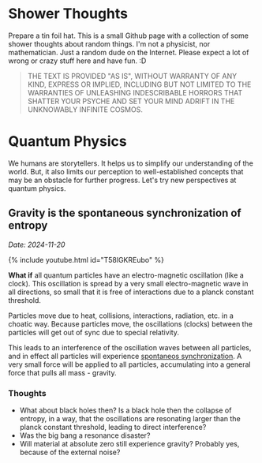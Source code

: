 # Shower Thoughts

Prepare a tin foil hat.
This is a small Github page with a collection of some shower thoughts about random things.
I'm not a physicist, nor mathematician. Just a random dude on the Internet.
Please expect a lot of wrong or crazy stuff here and have fun. :D

> THE TEXT IS PROVIDED "AS IS", WITHOUT WARRANTY OF ANY KIND, EXPRESS OR
IMPLIED, INCLUDING BUT NOT LIMITED TO THE WARRANTIES OF UNLEASHING
INDESCRIBABLE HORRORS THAT SHATTER YOUR PSYCHE AND SET YOUR MIND ADRIFT IN THE
UNKNOWABLY INFINITE COSMOS. <!-- from https://doc.rust-lang.org/nomicon/index.html -->

# Quantum Physics

We humans are storytellers. It helps us to simplify our understanding of the world. But, it also limits our perception to well-established concepts that may be an obstacle for further progress. Let's try new perspectives at quantum physics.

## Gravity is the spontaneous synchronization of entropy

*Date: 2024-11-20*

{% include youtube.html id="T58lGKREubo" %}

**What if** all quantum particles have an electro-magnetic oscillation (like a clock).
This oscillation is spread by a very small electro-magnetic wave in all directions, so small that it is free of interactions due to a planck constant threshold.

Particles move due to heat, collisions, interactions, radiation, etc. in a choatic way.
Because particles move, the oscillations (clocks) between the particles will get out of sync due to special relativity.

This leads to an interference of the oscillation waves between all particles, and in effect all particles will experience [spontaneos synchronization](https://en.wikipedia.org/wiki/Synchronization_of_chaos).
A very small force will be applied to all particles, accumulating into a general force that pulls all mass - gravity.


### Thoughts

- What about black holes then? Is a black hole then the collapse of entropy, in a way, that the oscillations are resonating larger than the planck constant threshold, leading to direct interference?
- Was the big bang a resonance disaster?
- Will material at absolute zero still experience gravity? Probably yes, because of the external noise?
